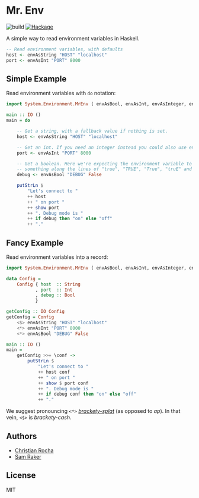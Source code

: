 # Mr. Env

![build][action-badge] [![Hackage][hackage-shield]][hackage]

[action-badge]: https://github.com/meowgorithm/mr-env/workflows/build/badge.svg
[hackage]: http://hackage.haskell.org/package/mr-env
[hackage-shield]: https://img.shields.io/hackage/v/mr-env.svg?style=flat&color=blueviolet

A simple way to read environment variables in Haskell.

```haskell
-- Read environment variables, with defaults
host <- envAsString "HOST" "localhost"
port <- envAsInt "PORT" 8000
```

## Simple Example

Read environment variables with `do` notation:

```haskell
import System.Environment.MrEnv ( envAsBool, envAsInt, envAsInteger, envAsString )

main :: IO ()
main = do

    -- Get a string, with a fallback value if nothing is set.
    host <- envAsString "HOST" "localhost"

    -- Get an int. If you need an integer instead you could also use envAsInteger.
    port <- envAsInt "PORT" 8000

    -- Get a boolean. Here we're expecting the environment variable to reading
    -- something along the lines of "true", "TRUE", "True", "truE" and so on.
    debug <- envAsBool "DEBUG" False

    putStrLn $
        "Let's connect to "
        ++ host
        ++ " on port "
        ++ show port
        ++ ". Debug mode is "
        ++ if debug then "on" else "off"
        ++ "."
```

## Fancy Example

Read environment variables into a record:

```haskell
import System.Environment.MrEnv ( envAsBool, envAsInt, envAsInteger, envAsString )

data Config =
    Config { host  :: String
           , port  :: Int
           , debug :: Bool
           }

getConfig :: IO Config
getConfig = Config
    <$> envAsString "HOST" "localhost"
    <*> envAsInt "PORT" 8000
    <*> envAsBool "DEBUG" False

main :: IO ()
main =
    getConfig >>= \conf ->
        putStrLn $
            "Let's connect to "
            ++ host conf
            ++ " on port "
            ++ show $ port conf
            ++ ". Debug mode is "
            ++ if debug conf then "on" else "off"
            ++ "."
```

We suggest pronouncing `<*>` _[brackety-splat][1]_ (as
opposed to _ap_). In that vein, `<$>` is _brackety-cash._

[1]: https://www.reddit.com/r/haskell/comments/241jcm/how_do_you_say/

## Authors

* [Christian Rocha](https://github.com/meowgorithm)
* [Sam Raker](https://github.com/swizzard)

## License

MIT
